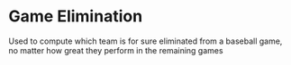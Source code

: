 # Game Elimination
Used to compute which team is for sure eliminated from a baseball game, no matter how great they perform in the remaining games
